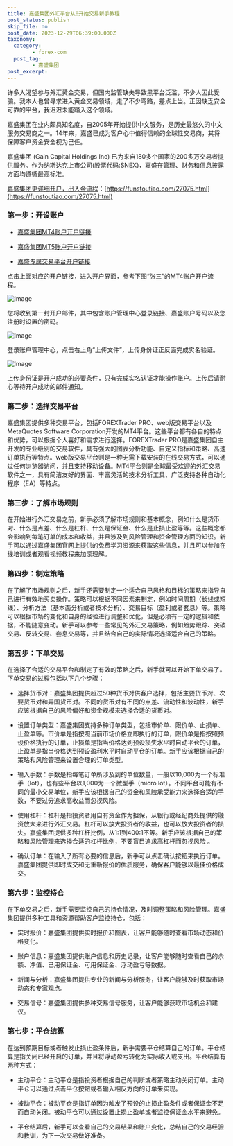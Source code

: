 ```yaml
---
title: 嘉盛集团外汇平台从0开始交易新手教程
post_status: publish
skip_file: no
post_date: 2023-12-29T06:39:00.000Z
taxonomy:
  category:
        - forex-com
  post_tag:
        - 嘉盛集团
post_excerpt: 
---
```

许多人渴望参与外汇黄金交易，但国内监管缺失导致黑平台泛滥，不少人因此受骗。我本人也曾寻求进入黄金交易领域，走了不少弯路，差点上当。正因缺乏安全可靠的平台，我迟迟未能踏入这个领域。

嘉盛集团在业内颇具知名度，自2005年开始提供中文服务，是历史最悠久的中文服务交易商之一。14年来，嘉盛已成为客户心中值得信赖的全球性交易商，其将保障客户资金安全视为己任。

嘉盛集团 (Gain Capital Holdings Inc) 已为来自180多个国家的200多万交易者提供服务。作为纳斯达克上市公司(股票代码:SNEX)，嘉盛在管理、财务和信息披露方面均遵循最高标准。

[嘉盛集团更详细开户，出入金流程](https://funstoutiao.com/27075.html)：[https://funstoutiao.com/27075.html](https://funstoutiao.com/27075.html)

### 第一步：开设账户

* [嘉盛集团MT4账户开户链接](https://s.ssgg.net/jsmt4)

* [嘉盛集团MT5账户开户链接](https://s.ssgg.net/jsmt5)

* [嘉盛专属交易平台开户链接](https://s.ssgg.net/js)

点击上面对应的开户链接，进入开户界面，参考下图“张三”的MT4账户开户流程。

![Image](https://prod-files-secure.s3.us-west-2.amazonaws.com/39ed1227-6d7d-4570-be36-9ccd4a2c4241/7a167aea-686b-400d-af59-4e18eb607a40/640.png?X-Amz-Algorithm=AWS4-HMAC-SHA256&X-Amz-Content-Sha256=UNSIGNED-PAYLOAD&X-Amz-Credential=ASIAZI2LB46627N3SL7J%2F20251008%2Fus-west-2%2Fs3%2Faws4_request&X-Amz-Date=20251008T221308Z&X-Amz-Expires=3600&X-Amz-Security-Token=IQoJb3JpZ2luX2VjEC0aCXVzLXdlc3QtMiJHMEUCIEZ01qO2HvIpioYSexRs1k7sqLZFtnrrNGfVqszcKK59AiEAsRKovv2WHqdTXNQUbmi4DgjsqFrEIYAK0YjRcGSeM1UqiAQIxv%2F%2F%2F%2F%2F%2F%2F%2F%2F%2FARAAGgw2Mzc0MjMxODM4MDUiDOc1t3YbRSn%2BivLT1yrcAyY4ZyA89kifD%2FbunrPAbQqm3O266xgPIj4zx35RaK8ZxjR%2BBwj8t2sqrMVK6p9wHGK9eWv4UrRPFnJbVUB2FDTnvg7c%2FeyfTdKus3Fl8Deo%2FdvXNkZdTMxWasrzsGxhGlkqRfHuCFsvgvmlvaQxPVo3O%2Bb3rsoBbZ0TjAagx0Ub9TsAHl7xfZ7V1khvB5dSn0oXl5sj8ruGNGVk%2BlJdgG263EmvluJ0TzxOqKio96cvC79DCpZ2kjLEojZ%2BfHDJFHOkocok3ItDI018NdU3iEImNVLKtZJR22YzdAx2m1lX3dAbP5ZANKUtQ3irg1Kxfn7NMyVhQQepOkr2pN2O3sFRG455me5ez2XuzP4PGaZTtY4zw8g%2BiCIwr%2BughqpmwtfDa8vAWUj%2F2DMrEGn08UGgvwJNmLeL5jbQcwL%2BGsFA3y6fyVkIzN9GLDrXsrF20Uv5a5bceLtfG7rEXqYMLJcY2D5ZVFWyiS%2FwPAf%2FyN7Fi98AqBjGfI5Ee9PkgTMSyVJdZUzJGY0GXSxO8GOVCvr2fEblQwCC5yY5MZLFGkmAMKtR5%2B6m0I3rL95KHc5ilGu8PPul%2BmShGHsjVtYSRhhPSZ9nbm%2FQtnmnOIKhS9F1wNzeupUzoKXcEs2kMLeim8cGOqUBwi1nTPEWpXr5hgkB8A3NQddSOeBul4G4dNEQn1TAe7NueGZ6r1VWEhTZMG7vVughefIE5B9gCuJOEwukm2JGI9o0TGmZGhTn4XbsV2pdwiJ%2Bz0n9z1Uf6plTB9xukEkUFQm%2FbKKigCMwMG3%2BcCDiC0sdaHlJJSzBTWAXjl3phwtUecyL9vzg5Ytp8OIFjD0posv5x0SiFso46bdn%2FY7tWr3LRCHV&X-Amz-Signature=02ecc2c1d53897443f7de0a305f3756f064767a5cdf32110d157a52d29c928e1&X-Amz-SignedHeaders=host&x-amz-checksum-mode=ENABLED&x-id=GetObject)

您将收到第一封开户邮件，其中包含账户管理中心登录链接、嘉盛账户号码以及您注册时设置的密码。

![Image](https://prod-files-secure.s3.us-west-2.amazonaws.com/39ed1227-6d7d-4570-be36-9ccd4a2c4241/eaa1c6b3-2877-4284-a0e1-530e222c27fb/image.png?X-Amz-Algorithm=AWS4-HMAC-SHA256&X-Amz-Content-Sha256=UNSIGNED-PAYLOAD&X-Amz-Credential=ASIAZI2LB46627N3SL7J%2F20251008%2Fus-west-2%2Fs3%2Faws4_request&X-Amz-Date=20251008T221308Z&X-Amz-Expires=3600&X-Amz-Security-Token=IQoJb3JpZ2luX2VjEC0aCXVzLXdlc3QtMiJHMEUCIEZ01qO2HvIpioYSexRs1k7sqLZFtnrrNGfVqszcKK59AiEAsRKovv2WHqdTXNQUbmi4DgjsqFrEIYAK0YjRcGSeM1UqiAQIxv%2F%2F%2F%2F%2F%2F%2F%2F%2F%2FARAAGgw2Mzc0MjMxODM4MDUiDOc1t3YbRSn%2BivLT1yrcAyY4ZyA89kifD%2FbunrPAbQqm3O266xgPIj4zx35RaK8ZxjR%2BBwj8t2sqrMVK6p9wHGK9eWv4UrRPFnJbVUB2FDTnvg7c%2FeyfTdKus3Fl8Deo%2FdvXNkZdTMxWasrzsGxhGlkqRfHuCFsvgvmlvaQxPVo3O%2Bb3rsoBbZ0TjAagx0Ub9TsAHl7xfZ7V1khvB5dSn0oXl5sj8ruGNGVk%2BlJdgG263EmvluJ0TzxOqKio96cvC79DCpZ2kjLEojZ%2BfHDJFHOkocok3ItDI018NdU3iEImNVLKtZJR22YzdAx2m1lX3dAbP5ZANKUtQ3irg1Kxfn7NMyVhQQepOkr2pN2O3sFRG455me5ez2XuzP4PGaZTtY4zw8g%2BiCIwr%2BughqpmwtfDa8vAWUj%2F2DMrEGn08UGgvwJNmLeL5jbQcwL%2BGsFA3y6fyVkIzN9GLDrXsrF20Uv5a5bceLtfG7rEXqYMLJcY2D5ZVFWyiS%2FwPAf%2FyN7Fi98AqBjGfI5Ee9PkgTMSyVJdZUzJGY0GXSxO8GOVCvr2fEblQwCC5yY5MZLFGkmAMKtR5%2B6m0I3rL95KHc5ilGu8PPul%2BmShGHsjVtYSRhhPSZ9nbm%2FQtnmnOIKhS9F1wNzeupUzoKXcEs2kMLeim8cGOqUBwi1nTPEWpXr5hgkB8A3NQddSOeBul4G4dNEQn1TAe7NueGZ6r1VWEhTZMG7vVughefIE5B9gCuJOEwukm2JGI9o0TGmZGhTn4XbsV2pdwiJ%2Bz0n9z1Uf6plTB9xukEkUFQm%2FbKKigCMwMG3%2BcCDiC0sdaHlJJSzBTWAXjl3phwtUecyL9vzg5Ytp8OIFjD0posv5x0SiFso46bdn%2FY7tWr3LRCHV&X-Amz-Signature=f2a3eced98240a7e09dde2fd8fbbad40e28b826ec5d41e8ef06966444bdaf738&X-Amz-SignedHeaders=host&x-amz-checksum-mode=ENABLED&x-id=GetObject)

登录账户管理中心，点击右上角“上传文件”，上传身份证正反面完成实名验证。

![Image](https://prod-files-secure.s3.us-west-2.amazonaws.com/39ed1227-6d7d-4570-be36-9ccd4a2c4241/54090639-09fc-46b4-a135-e0289f707147/image.png?X-Amz-Algorithm=AWS4-HMAC-SHA256&X-Amz-Content-Sha256=UNSIGNED-PAYLOAD&X-Amz-Credential=ASIAZI2LB46627N3SL7J%2F20251008%2Fus-west-2%2Fs3%2Faws4_request&X-Amz-Date=20251008T221308Z&X-Amz-Expires=3600&X-Amz-Security-Token=IQoJb3JpZ2luX2VjEC0aCXVzLXdlc3QtMiJHMEUCIEZ01qO2HvIpioYSexRs1k7sqLZFtnrrNGfVqszcKK59AiEAsRKovv2WHqdTXNQUbmi4DgjsqFrEIYAK0YjRcGSeM1UqiAQIxv%2F%2F%2F%2F%2F%2F%2F%2F%2F%2FARAAGgw2Mzc0MjMxODM4MDUiDOc1t3YbRSn%2BivLT1yrcAyY4ZyA89kifD%2FbunrPAbQqm3O266xgPIj4zx35RaK8ZxjR%2BBwj8t2sqrMVK6p9wHGK9eWv4UrRPFnJbVUB2FDTnvg7c%2FeyfTdKus3Fl8Deo%2FdvXNkZdTMxWasrzsGxhGlkqRfHuCFsvgvmlvaQxPVo3O%2Bb3rsoBbZ0TjAagx0Ub9TsAHl7xfZ7V1khvB5dSn0oXl5sj8ruGNGVk%2BlJdgG263EmvluJ0TzxOqKio96cvC79DCpZ2kjLEojZ%2BfHDJFHOkocok3ItDI018NdU3iEImNVLKtZJR22YzdAx2m1lX3dAbP5ZANKUtQ3irg1Kxfn7NMyVhQQepOkr2pN2O3sFRG455me5ez2XuzP4PGaZTtY4zw8g%2BiCIwr%2BughqpmwtfDa8vAWUj%2F2DMrEGn08UGgvwJNmLeL5jbQcwL%2BGsFA3y6fyVkIzN9GLDrXsrF20Uv5a5bceLtfG7rEXqYMLJcY2D5ZVFWyiS%2FwPAf%2FyN7Fi98AqBjGfI5Ee9PkgTMSyVJdZUzJGY0GXSxO8GOVCvr2fEblQwCC5yY5MZLFGkmAMKtR5%2B6m0I3rL95KHc5ilGu8PPul%2BmShGHsjVtYSRhhPSZ9nbm%2FQtnmnOIKhS9F1wNzeupUzoKXcEs2kMLeim8cGOqUBwi1nTPEWpXr5hgkB8A3NQddSOeBul4G4dNEQn1TAe7NueGZ6r1VWEhTZMG7vVughefIE5B9gCuJOEwukm2JGI9o0TGmZGhTn4XbsV2pdwiJ%2Bz0n9z1Uf6plTB9xukEkUFQm%2FbKKigCMwMG3%2BcCDiC0sdaHlJJSzBTWAXjl3phwtUecyL9vzg5Ytp8OIFjD0posv5x0SiFso46bdn%2FY7tWr3LRCHV&X-Amz-Signature=3aa808b0890ee9920a41b2bc88022b79dfe1d569d4aaff189a53251eaad6be49&X-Amz-SignedHeaders=host&x-amz-checksum-mode=ENABLED&x-id=GetObject)

上传身份证是开户成功的必要条件，只有完成实名认证才能操作账户。上传后请耐心等待开户成功的邮件通知。

### 第二步：选择交易平台

嘉盛集团提供多种交易平台，包括FOREXTrader PRO、web版交易平台以及MetaQuotes Software Corporation开发的MT4平台。这些平台都有各自的特点和优势，可以根据个人喜好和需求进行选择。FOREXTrader PRO是嘉盛集团自主开发的专业级别的交易软件，具有强大的图表分析功能、自定义指标和策略、高速订单执行等特点。web版交易平台则是一种无需下载安装的在线交易方式，可以通过任何浏览器访问，并且支持移动设备。MT4平台则是全球最受欢迎的外汇交易软件之一，具有简洁友好的界面、丰富灵活的技术分析工具、广泛支持各种自动化程序（EA）等特点。

### 第三步：了解市场规则

在开始进行外汇交易之前，新手必须了解市场规则和基本概念，例如什么是货币对、什么是点差、什么是杠杆、什么是保证金、什么是止损止盈等等。这些概念都会影响到每笔订单的成本和收益，并且涉及到风险管理和资金管理方面的知识。新手可以通过嘉盛集团官网上提供的免费学习资源来获取这些信息，并且可以参加在线培训或者观看视频教程来加深理解。

### 第四步：制定策略

在了解了市场规则之后，新手还需要制定一个适合自己风格和目标的策略来指导自己进行有效地买卖操作。策略可以根据不同因素来制定，例如时间周期（长线或短线）、分析方法（基本面分析或者技术分析）、交易目标（盈利或者套息）等。策略可以根据市场的变化和自身的经验进行调整和优化，但是必须有一定的逻辑和依据，不能随意变动。新手可以参考一些常见的外汇交易策略，例如趋势跟踪、突破交易、反转交易、套息交易等，并且结合自己的实际情况选择适合自己的策略。

### 第五步：下单交易

在选择了合适的交易平台和制定了有效的策略之后，新手就可以开始下单交易了。下单交易的过程包括以下几个步骤：

* 选择货币对：嘉盛集团提供超过50种货币对供客户选择，包括主要货币对、次要货币对和异国货币对。不同的货币对有不同的点差、流动性和波动性，新手应该根据自己的风险偏好和资金规模来选择合适的货币对。

* 设置订单类型：嘉盛集团支持多种订单类型，包括市价单、限价单、止损单、止盈单等。市价单是指按照当前市场价格立即执行的订单，限价单是指按照预设价格执行的订单，止损单是指当价格达到预设损失水平时自动平仓的订单，止盈单是指当价格达到预设盈利水平时自动平仓的订单。新手应该根据自己的策略和风险管理来设置合理的订单类型。

* 输入手数：手数是指每笔订单所涉及到的单位数量，一般以10,000为一个标准手（lot），也有些平台以1,000为一个微型手（micro lot）。不同平台可能有不同的最小交易单位，新手应该根据自己的资金和风险承受能力来选择合适的手数，不要过分追求高收益而忽视风险。

* 使用杠杆：杠杆是指投资者用自有资金作为担保，从银行或经纪商处提供的融资放大来进行外汇交易。杠杆可以放大投资者的收益，也可以放大投资者的损失。嘉盛集团提供多种杠杆比例，从1:1到400:1不等。新手应该根据自己的策略和风险管理来选择合适的杠杆比例，不要盲目追求高杠杆而忽视风险 。

* 确认订单：在输入了所有必要的信息后，新手可以点击确认按钮来执行订单。嘉盛集团提供即时成交和无重新报价的优质服务，确保客户能够以最佳价格成交。

### 第六步：监控持仓

在下单交易之后，新手需要监控自己的持仓情况，及时调整策略和风险管理。嘉盛集团提供多种工具和资源帮助客户监控持仓，包括：

* 实时报价：嘉盛集团提供实时报价和图表，让客户能够随时查看市场动态和价格变化。

* 账户信息：嘉盛集团提供账户信息和历史记录，让客户能够随时查看自己的余额、净值、已用保证金、可用保证金、浮动盈亏等数据。

* 新闻与分析：嘉盛集团提供专业的新闻与分析服务，让客户能够及时获取市场动态和专家观点。

* 交易信号：嘉盛集团提供多种交易信号服务，让客户能够获取市场机会和建议。

### 第七步：平仓结算

在达到预期目标或者触发止损止盈条件后，新手需要平仓结算自己的订单。平仓结算是指关闭已经开启的订单，并且将浮动盈亏转化为实际收入或支出。平仓结算有两种方式：

* 主动平仓：主动平仓是指投资者根据自己的判断或者策略主动关闭订单。主动平仓可以通过点击平仓按钮或者输入相反方向的订单来实现。

* 被动平仓：被动平仓是指订单因为触发了预设的止损止盈条件或者保证金不足而自动关闭。被动平仓可以通过设置止损止盈单或者监控保证金水平来避免。

* 平仓结算后，新手可以查看自己的交易结果和账户变化，总结自己的交易经验和教训，为下一次交易做好准备。